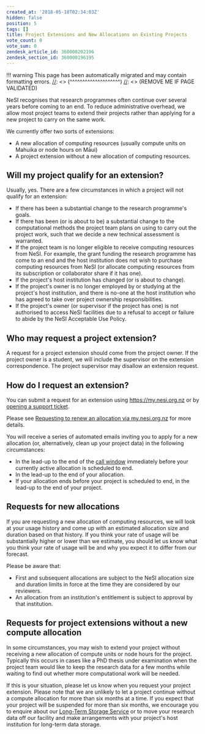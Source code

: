 ```yaml
---
created_at: '2018-05-18T02:34:03Z'
hidden: false
position: 5
tags: []
title: Project Extensions and New Allocations on Existing Projects
vote_count: 0
vote_sum: 0
zendesk_article_id: 360000202196
zendesk_section_id: 360000196195
---
```




[//]: <> (REMOVE ME IF PAGE VALIDATED)
[//]: <> (vvvvvvvvvvvvvvvvvvvv)
!!! warning
    This page has been automatically migrated and may contain formatting errors.
[//]: <> (^^^^^^^^^^^^^^^^^^^^)
[//]: <> (REMOVE ME IF PAGE VALIDATED)

NeSI recognises that research programmes often continue over several
years before coming to an end. To reduce administrative overhead, we
allow most project teams to extend their projects rather than applying
for a new project to carry on the same work.

We currently offer two sorts of extensions:

-   A new allocation of computing resources (usually compute units on
    Mahuika or node hours on Māui)
-   A project extension without a new allocation of computing resources.

## Will my project qualify for an extension?

Usually, yes. There are a few circumstances in which a project will not
qualify for an extension:

-   If there has been a substantial change to the research programme's
    goals.
-   If there has been (or is about to be) a substantial change to the
    computational methods the project team plans on using to carry out
    the project work, such that we decide a new technical assessment is
    warranted.
-   If the project team is no longer eligible to receive computing
    resources from NeSI. For example, the grant funding the research
    programme has come to an end and the host institution does not wish
    to purchase computing resources from NeSI (or allocate computing
    resources from its subscription or collaborator share if it has
    one).
-   If the project's host institution has changed (or is about to
    change).
-   If the project's owner is no longer employed by or studying at the
    project's host institution, and there is no-one at the host
    institution who has agreed to take over project ownership
    responsibilities.
-   If the project's owner (or supervisor if the project has one) is not
    authorised to access NeSI facilities due to a refusal to accept or
    failure to abide by the NeSI Acceptable Use Policy.

## Who may request a project extension?

A request for a project extension should come from the project owner. If
the project owner is a student, we will include the supervisor on the
extension correspondence. The project supervisor may disallow an
extension request.

## How do I request an extension?

You can submit a request for an extension using <https://my.nesi.org.nz>
or by [opening a support
ticket](https://support.nesi.org.nz/hc/requests/new).

Please see [Requesting to renew an allocation via
my.nesi.org.nz](../../Getting_Started/my-nesi-org-nz/Requesting_to_renew_an_allocation_via_my-nesi-org-nz.md)
for more details.

You will receive a series of automated emails inviting you to apply for
a new allocation (or, alternatively, clean up your project data) in the
following circumstances:

-   In the lead-up to the end of the [call
    window](https://www.nesi.org.nz/news/2018/04/new-application-process-merit-postgraduate-allocations)
    immediately before your currently active allocation is scheduled to
    end.
-   In the lead-up to the end of your allocation.
-   If your allocation ends before your project is scheduled to end, in
    the lead-up to the end of your project.

## Requests for new allocations

If you are requesting a new allocation of computing resources, we will
look at your usage history and come up with an estimated allocation size
and duration based on that history. If you think your rate of usage will
be substantially higher or lower than we estimate, you should let us
know what you think your rate of usage will be and why you expect it to
differ from our forecast.

Please be aware that:

-   First and subsequent allocations are subject to the NeSI allocation
    size and duration limits in force at the time they are considered by
    our reviewers.
-   An allocation from an institution's entitlement is subject to
    approval by that institution.

## Requests for project extensions without a new compute allocation

In some circumstances, you may wish to extend your project without
receiving a new allocation of compute units or node hours for the
project. Typically this occurs in cases like a PhD thesis under
examination when the project team would like to keep the research data
for a few months while waiting to find out whether more computational
work will be needed.

If this is your situation, please let us know when you request your
project extension. Please note that we are unlikely to let a project
continue without a compute allocation for more than six months at a
time. If you expect that your project will be suspended for more than
six months, we encourage you to enquire about our [Long-Term Storage
Service](../../Storage/Nearline_long_term_storage/Nearline_Long_Term_Storage_Service.md) or
to move your research data off our facility and make arrangements with
your project's host institution for long-term data storage.

 